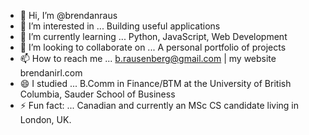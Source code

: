 - 👋 Hi, I’m @brendanraus
- 👀 I’m interested in ... Building useful applications
- 🌱 I’m currently learning ... Python, JavaScript, Web Development
- 💞️ I’m looking to collaborate on ... A personal portfolio of projects
- 📫 How to reach me ... b.rausenberg@gmail.com | my website brendanirl.com
- 😄 I studied ... B.Comm in Finance/BTM at the University of British Columbia, Sauder School of Business
- ⚡ Fun fact: ... Canadian and currently an MSc CS candidate living in London, UK.

<!---
brendanraus/brendanraus is a ✨ special ✨ repository because its `README.md` (this file) appears on your GitHub profile.
You can click the Preview link to take a look at your changes.
--->
